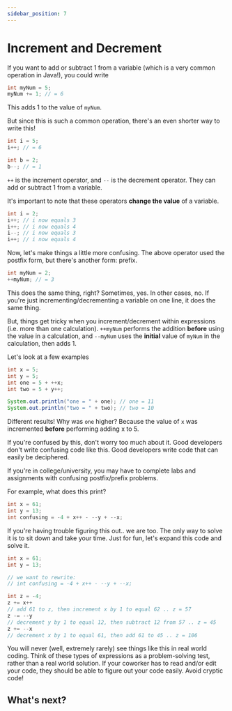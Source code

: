 ```yaml
---
sidebar_position: 7
---
```


# Increment and Decrement

If you want to add or subtract 1 from a variable (which is a very common operation in Java!), you could write

```java
int myNum = 5;
myNum += 1; // = 6
```

This adds 1 to the value of `myNum`.

But since this is such a common operation, there's an even shorter way to write this!

```java
int i = 5;
i++; // = 6

int b = 2;
b--; // = 1
```

`++` is the increment operator, and `--` is the decrement operator. They can add or subtract 1 from a variable.

It's important to note that these operators **change the value** of a variable.

```java
int i = 2;
i++; // i now equals 3
i++; // i now equals 4
i--; // i now equals 3
i++; // i now equals 4
```

Now, let's make things a little more confusing. The above operator used the postfix form, but there's another form: prefix.

```java
int myNum = 2;
++myNum; // = 3
```

This does the same thing, right? Sometimes, yes. In other cases, no. If you're just incrementing/decrementing a variable on one line, it does the same thing. 

But, things get tricky when you increment/decrement within expressions (i.e. more than one calculation). `++myNum` performs the addition **before** using the value in a calculation, and `--myNum` uses the **initial** value of `myNum` in the calculation, then adds 1.

Let's look at a few examples

```java
int x = 5;
int y = 5;
int one = 5 + ++x;
int two = 5 + y++;

System.out.println("one = " + one); // one = 11
System.out.println("two = " + two); // two = 10
```

Different results! Why was `one` higher? Because the value of `x` was incremented **before** performing adding x to 5.

If you're confused by this, don't worry too much about it. Good developers don't write confusing code like this. Good developers write code that can easily be deciphered.

If you're in college/university, you may have to complete labs and assignments with confusing postfix/prefix problems. 

For example, what does this print?

```java
int x = 61;
int y = 13;
int confusing = -4 + x++ - --y + --x;
```

If you're having trouble figuring this out.. we are too. The only way to solve it is to sit down and take your time. Just for fun, let's expand this code and solve it.

```java
int x = 61;
int y = 13;

// we want to rewrite:
// int confusing = -4 + x++ - --y + --x;

int z = -4;
z += x++ 
// add 61 to z, then increment x by 1 to equal 62 .. z = 57
z -= --y 
// decrement y by 1 to equal 12, then subtract 12 from 57 .. z = 45
z += --x 
// decrement x by 1 to equal 61, then add 61 to 45 .. z = 106
```

You will never (well, extremely rarely) see things like this in real world coding. Think of these types of expressions as a problem-solving test, rather than a real world solution. If your coworker has to read and/or edit your code, they should be able to figure out your code easily. Avoid cryptic code!

## What's next?

